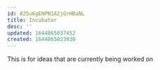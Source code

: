 ```yaml
---
id: 825u6gENPN1A2jGrHRaNL
title: Incubator
desc: ''
updated: 1644865037452
created: 1644865023930
---
```


This is for ideas that are currently being worked on
